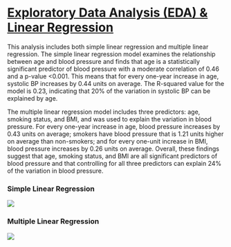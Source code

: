 # [Exploratory Data Analysis (EDA) & Linear Regression](https://github.com/dandersonghub/Exploratory-Data-Analysis/blob/main/EDA_Linear_Regression_.ipynb)
This analysis includes both simple linear regression and multiple linear regression. The simple linear regression model examines the relationship between age and blood pressure and finds that age is a statistically significant predictor of blood pressure with a moderate correlation of 0.46 and a p-value <0.001. This means that for every one-year increase in age, systolic BP increases by 0.44 units on average. The R-squared value for the model is 0.23, indicating that 20% of the variation in systolic BP can be explained by age.

The multiple linear regression model includes three predictors: age, smoking status, and BMI, and was used to explain the variation in blood pressure. For every one-year increase in age, blood pressure increases by 0.43 units on average; smokers have blood pressure that is 1.21 units higher on average than non-smokers; and for every one-unit increase in BMI, blood pressure increases by 0.26 units on average. Overall, these findings suggest that age, smoking status, and BMI are all significant predictors of blood pressure and that controlling for all three predictors can explain 24% of the variation in blood pressure.

### Simple Linear Regression
![](https://github.com/dandersonghub/Exploratory-Data-Analysis/blob/main/LR.png)
### Multiple Linear Regression
![](https://github.com/dandersonghub/Exploratory-Data-Analysis/blob/main/MLR.png)

